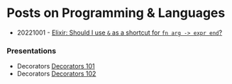 # Posts on Programming & Languages

* 20221001 - [Elixir: Should I use `&` as a shortcut for `fn arg -> expr end`?](20221001-01.md)

### Presentations

* Decorators [Decorators 101](decorators/dec101.html)
* Decorators [Decorators 102](decorators/dec102.html)

